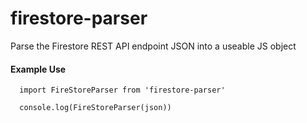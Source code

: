 # firestore-parser
Parse the Firestore REST API endpoint JSON into a useable JS object

#### Example Use
```JS
  import FireStoreParser from 'firestore-parser'
  
  console.log(FireStoreParser(json))
```